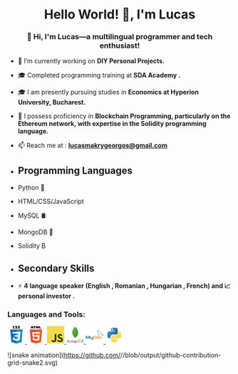 <h1 align="center">Hello World! 👋, I'm Lucas</h1>
<h3 align="center">👋 Hi, I'm Lucas—a multilingual programmer and tech enthusiast!</h3>



- 🔭 I’m currently working on **DIY Personal Projects.**

- 🎓 Completed programming training at **SDA Academy .**

- 🎓 I am presently pursuing studies in **Economics at Hyperion University, Bucharest.**

- 🚀 I possess proficiency in **Blockchain Programming, particularly on the Ethereum network, with expertise in the Solidity programming language.**

- 📫 Reach me at : **lucasmakrygeorgos@gmail.com**

- ## Programming Languages

- Python 🐍
- HTML/CSS/JavaScript
- MySQL 🛢️
- MongoDB 🍃
- Solidity ₿

- ## Secondary Skills 

- ⚡  **4 language speaker (English , Romanian , Hungarian , French) and 📈 personal investor .**

<h3 align="left"</h3>
<p align="left">
</p>

<h3 align="left">Languages and Tools:</h3>
<p align="left"> <a href="https://www.w3schools.com/css/" target="_blank" rel="noreferrer"> <img src="https://raw.githubusercontent.com/devicons/devicon/master/icons/css3/css3-original-wordmark.svg" alt="css3" width="40" height="40"/> </a> <a href="https://www.w3.org/html/" target="_blank" rel="noreferrer"> <img src="https://raw.githubusercontent.com/devicons/devicon/master/icons/html5/html5-original-wordmark.svg" alt="html5" width="40" height="40"/> </a> <a href="https://developer.mozilla.org/en-US/docs/Web/JavaScript" target="_blank" rel="noreferrer"> <img src="https://raw.githubusercontent.com/devicons/devicon/master/icons/javascript/javascript-original.svg" alt="javascript" width="40" height="40"/> </a> <a href="https://www.mongodb.com/" target="_blank" rel="noreferrer"> <img src="https://raw.githubusercontent.com/devicons/devicon/master/icons/mongodb/mongodb-original-wordmark.svg" alt="mongodb" width="40" height="40"/> </a> <a href="https://www.mysql.com/" target="_blank" rel="noreferrer"> <img src="https://raw.githubusercontent.com/devicons/devicon/master/icons/mysql/mysql-original-wordmark.svg" alt="mysql" width="40" height="40"/> </a> <a href="https://www.python.org" target="_blank" rel="noreferrer"> <img src="https://raw.githubusercontent.com/devicons/devicon/master/icons/python/python-original.svg" alt="python" width="40" height="40"/> </a> </p>


![snake animation](https://github.com/<seu user name>/<seu user name>/blob/output/github-contribution-grid-snake2.svg)
